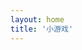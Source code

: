 ```yaml
---
layout: home
title: '小游戏'
---
```



<script setup>
import Game from './src/Game.vue'
</script>

<Game/>
